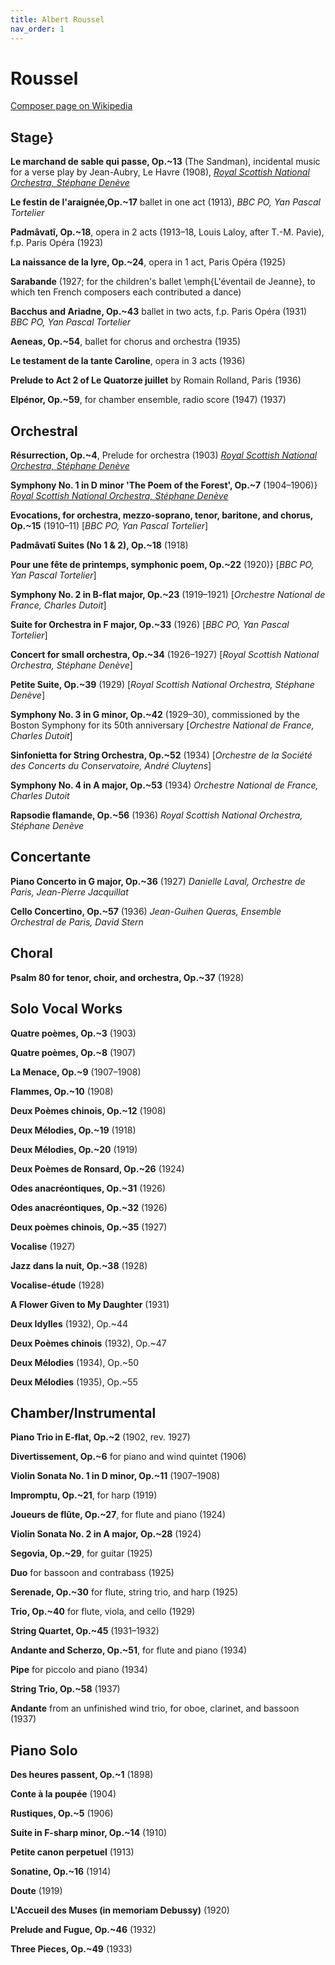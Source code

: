 ```yaml
---
title: Albert Roussel
nav_order: 1
---
```


# Roussel

[Composer page on Wikipedia](https://en.wikipedia.org/wiki/Albert_Roussel#Works)

## Stage}
**Le marchand de sable qui passe, Op.~13** (The Sandman), incidental music for a verse play by Jean-Aubry, Le Havre (1908),  [*Royal Scottish National Orchestra, Stéphane Denève*](https://tidal.com/browse/track/12602666)

**Le festin de l'araignée,Op.~17** ballet in one act (1913), *BBC PO, Yan Pascal Tortelier*

**Padmâvatî, Op.~18**, opera in 2 acts (1913–18, Louis Laloy, after T.-M. Pavie), f.p. Paris Opéra (1923)

**La naissance de la lyre, Op.~24**, opera in 1 act, Paris Opéra (1925)

**Sarabande** (1927; for the children's ballet \emph{L'éventail de Jeanne}, to which ten French composers each contributed a dance)

**Bacchus and Ariadne, Op.~43** ballet in two acts, f.p. Paris Opéra (1931) *BBC PO, Yan Pascal Tortelier*

**Aeneas, Op.~54**, ballet for chorus and orchestra (1935)

**Le testament de la tante Caroline**, opera in 3 acts (1936)

**Prelude to Act 2 of Le Quatorze juillet** by Romain Rolland, Paris (1936)

**Elpénor, Op.~59**, for chamber ensemble, radio score (1947) (1937)

## Orchestral

**Résurrection, Op.~4**, Prelude for orchestra (1903) [*Royal Scottish National Orchestra, Stéphane Denève*](\href{https://tidal.com/browse/track/12602666)

**Symphony No. 1 in D minor 'The Poem of the Forest', Op.~7** (1904–1906)} [*Royal Scottish National Orchestra, Stéphane Denève*](\href{https://tidal.com/browse/track/12602666)

**Evocations, for orchestra, mezzo-soprano, tenor, baritone, and chorus, Op.~15** (1910–11) [*BBC PO, Yan Pascal Tortelier*]

**Padmâvatî Suites (No 1 & 2), Op.~18** (1918)

**Pour une fête de printemps, symphonic poem, Op.~22** (1920)} [*BBC PO, Yan Pascal Tortelier*]

**Symphony No. 2 in B-flat major, Op.~23** (1919–1921) [*Orchestre National de France, Charles Dutoit*]

**Suite for Orchestra in F major, Op.~33** (1926) [*BBC PO, Yan Pascal Tortelier*]

**Concert for small orchestra, Op.~34** (1926–1927) [*Royal Scottish National Orchestra, Stéphane Denève*]

**Petite Suite, Op.~39** (1929) [*Royal Scottish National Orchestra, Stéphane Denève*]

**Symphony No. 3 in G minor, Op.~42** (1929–30), commissioned by the Boston Symphony for its 50th anniversary [*Orchestre National de France, Charles Dutoit*]

**Sinfonietta for String Orchestra, Op.~52** (1934) [*Orchestre de la Société des Concerts du Conservatoire, André Cluytens*]

**Symphony No. 4 in A major, Op.~53** (1934) *Orchestre National de France, Charles Dutoit*

**Rapsodie flamande, Op.~56** (1936) *Royal Scottish National Orchestra, Stéphane Denève*

## Concertante

**Piano Concerto in G major, Op.~36** (1927) *Danielle Laval, Orchestre de Paris, Jean-Pierre Jacquillat*

**Cello Concertino, Op.~57** (1936) *Jean-Guihen Queras, Ensemble Orchestral de Paris, David Stern*

## Choral

**Psalm 80 for tenor, choir, and orchestra, Op.~37** (1928)

## Solo Vocal Works

**Quatre poèmes, Op.~3** (1903)

**Quatre poèmes, Op.~8** (1907)

**La Menace, Op.~9** (1907–1908)

**Flammes, Op.~10** (1908)

**Deux Poèmes chinois, Op.~12** (1908)

**Deux Mélodies, Op.~19** (1918)

**Deux Mélodies, Op.~20** (1919)

**Deux Poèmes de Ronsard, Op.~26** (1924)

**Odes anacréontiques, Op.~31** (1926)

**Odes anacréontiques, Op.~32** (1926)

**Deux poèmes chinois, Op.~35** (1927)

**Vocalise** (1927)

**Jazz dans la nuit, Op.~38** (1928)

**Vocalise-étude** (1928)

**A Flower Given to My Daughter** (1931)

**Deux Idylles** (1932), Op.~44

**Deux Poèmes chinois** (1932), Op.~47

**Deux Mélodies** (1934), Op.~50

**Deux Mélodies** (1935), Op.~55


## Chamber/Instrumental

**Piano Trio in E-flat, Op.~2** (1902, rev. 1927)

**Divertissement, Op.~6** for piano and wind quintet (1906)

**Violin Sonata No. 1 in D minor, Op.~11** (1907–1908)

**Impromptu, Op.~21**, for harp (1919)

**Joueurs de flûte, Op.~27**, for flute and piano (1924)

**Violin Sonata No. 2 in A major, Op.~28** (1924)

**Segovia, Op.~29**, for guitar (1925)

**Duo** for bassoon and contrabass (1925)

**Serenade, Op.~30** for flute, string trio, and harp (1925)

**Trio, Op.~40** for flute, viola, and cello (1929)

**String Quartet, Op.~45** (1931–1932)

**Andante and Scherzo, Op.~51**, for flute and piano (1934)

**Pipe** for piccolo and piano (1934)

**String Trio, Op.~58** (1937)

**Andante** from an unfinished wind trio, for oboe, clarinet, and bassoon (1937)


## Piano Solo

**Des heures passent, Op.~1** (1898)

**Conte à la poupée** (1904)

**Rustiques, Op.~5** (1906)

**Suite in F-sharp minor, Op.~14** (1910)

**Petite canon perpetuel** (1913)

**Sonatine, Op.~16** (1914)

**Doute** (1919)

**L'Accueil des Muses (in memoriam Debussy)** (1920)

**Prelude and Fugue, Op.~46** (1932)

**Three Pieces, Op.~49** (1933)

